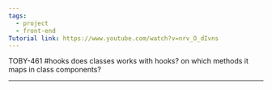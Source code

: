 ```yaml
---
tags:
  - project
  - front-end
Tutorial link: https://www.youtube.com/watch?v=nrv_O_dIvns
---
```

TOBY-461
#hooks
does classes works with hooks? on which methods it maps in class components?

---
